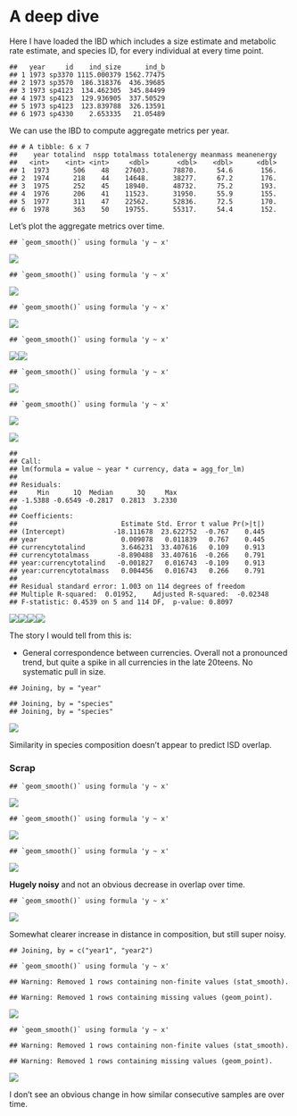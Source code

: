 A deep dive
================

Here I have loaded the IBD which includes a size estimate and metabolic
rate estimate, and species ID, for every individual at every time point.

    ##   year     id    ind_size      ind_b
    ## 1 1973 sp3370 1115.000379 1562.77475
    ## 2 1973 sp3570  186.318376  436.39685
    ## 3 1973 sp4123  134.462305  345.84499
    ## 4 1973 sp4123  129.936905  337.50529
    ## 5 1973 sp4123  123.839788  326.13591
    ## 6 1973 sp4330    2.653335   21.05489

We can use the IBD to compute aggregate metrics per year.

    ## # A tibble: 6 x 7
    ##    year totalind  nspp totalmass totalenergy meanmass meanenergy
    ##   <int>    <int> <int>     <dbl>       <dbl>    <dbl>      <dbl>
    ## 1  1973      506    48    27603.      78870.     54.6       156.
    ## 2  1974      218    44    14648.      38277.     67.2       176.
    ## 3  1975      252    45    18940.      48732.     75.2       193.
    ## 4  1976      206    41    11523.      31950.     55.9       155.
    ## 5  1977      311    47    22562.      52836.     72.5       170.
    ## 6  1978      363    50    19755.      55317.     54.4       152.

Let’s plot the aggregate metrics over time.

    ## `geom_smooth()` using formula 'y ~ x'

![](deep_dives_contrast_files/figure-gfm/agg%20over%20time-1.png)<!-- -->

    ## `geom_smooth()` using formula 'y ~ x'

![](deep_dives_contrast_files/figure-gfm/agg%20over%20time-2.png)<!-- -->

    ## `geom_smooth()` using formula 'y ~ x'

![](deep_dives_contrast_files/figure-gfm/agg%20over%20time-3.png)<!-- -->

    ## `geom_smooth()` using formula 'y ~ x'

![](deep_dives_contrast_files/figure-gfm/agg%20over%20time-4.png)<!-- -->![](deep_dives_contrast_files/figure-gfm/agg%20over%20time-5.png)<!-- -->

    ## `geom_smooth()` using formula 'y ~ x'

![](deep_dives_contrast_files/figure-gfm/agg%20over%20time-6.png)<!-- -->

    ## `geom_smooth()` using formula 'y ~ x'

![](deep_dives_contrast_files/figure-gfm/agg%20over%20time-7.png)<!-- -->

![](deep_dives_contrast_files/figure-gfm/agg%20lms-1.png)<!-- -->

    ## 
    ## Call:
    ## lm(formula = value ~ year * currency, data = agg_for_lm)
    ## 
    ## Residuals:
    ##     Min      1Q  Median      3Q     Max 
    ## -1.5388 -0.6549 -0.2817  0.2813  3.2330 
    ## 
    ## Coefficients:
    ##                          Estimate Std. Error t value Pr(>|t|)
    ## (Intercept)            -18.111678  23.622752  -0.767    0.445
    ## year                     0.009078   0.011839   0.767    0.445
    ## currencytotalind         3.646231  33.407616   0.109    0.913
    ## currencytotalmass       -8.890488  33.407616  -0.266    0.791
    ## year:currencytotalind   -0.001827   0.016743  -0.109    0.913
    ## year:currencytotalmass   0.004456   0.016743   0.266    0.791
    ## 
    ## Residual standard error: 1.003 on 114 degrees of freedom
    ## Multiple R-squared:  0.01952,    Adjusted R-squared:  -0.02348 
    ## F-statistic: 0.4539 on 5 and 114 DF,  p-value: 0.8097

![](deep_dives_contrast_files/figure-gfm/agg%20lms-2.png)<!-- -->![](deep_dives_contrast_files/figure-gfm/agg%20lms-3.png)<!-- -->![](deep_dives_contrast_files/figure-gfm/agg%20lms-4.png)<!-- -->![](deep_dives_contrast_files/figure-gfm/agg%20lms-5.png)<!-- -->

The story I would tell from this is:

  - General correspondence between currencies. Overall not a pronounced
    trend, but quite a spike in all currencies in the late 20teens. No
    systematic pull in size.

<!-- Let's look at the ISD by year? Will be big!! -->

<!-- ```{r isds, fig.dim = c(20,20)} -->

<!-- ggplot(ibd, aes(x = log(ind_size))) + -->

<!--   geom_density() + -->

<!--   theme_bw() + -->

<!--   facet_wrap(vars(year), scales = "free_y", ncol = 4) -->

<!-- ``` -->

<!-- Just based on intuition, let's contrast this with species histograms by year... -->

<!-- ```{r composition, fig.dim = c(20,20)} -->

<!-- ggplot(ibd, aes(x = id, y = ..count..)) + -->

<!--   geom_bar() + -->

<!--   theme_bw() + -->

<!--   facet_wrap(vars(year), scales = "free_y", ncol = 4) -->

<!-- ``` -->

<!-- So now I would like to see plots of: -->

<!-- * Pairwise ISD overlap (y) against distance in time (x).  -->

<!-- * Euclidean community distance (y) against distance in time (x). -->

<!-- It looks to me almost like the ISDs could be plausibly unordered: not shifting directionally through time. Such that overlap should generally be high, and there should not be a relationship between how far apart years are and how similar they are. But that we might have seen directional change in species composition, meaning that years farther apart will be less similar than adjacent ones. -->

<!-- This isn't what we get from these plots! Not sure if that's cause I'm wrong, or because these plots aren't sophisticated enough to handle autocorrelation etc. -->

<!-- The one piece of this I think is really interesting (and I have some confidence in) is, that Euclidean distance and overlap appear pretty uncorrelated. I *think* this points to a large degree of functional replacement of species: you can have high overlap with large distance, if species 1 has replaced species 2 but they are the same size. -->

    ## Joining, by = "year"

    ## Joining, by = "species"
    ## Joining, by = "species"

![](deep_dives_contrast_files/figure-gfm/overlap%20v%20eucl-1.png)<!-- -->

Similarity in species composition doesn’t appear to predict ISD overlap.

### Scrap

    ## `geom_smooth()` using formula 'y ~ x'

![](deep_dives_contrast_files/figure-gfm/year%20dist%20v%20overlap-1.png)<!-- -->

    ## `geom_smooth()` using formula 'y ~ x'

![](deep_dives_contrast_files/figure-gfm/distance%20v%20eucl-1.png)<!-- -->

    ## `geom_smooth()` using formula 'y ~ x'

![](deep_dives_contrast_files/figure-gfm/since%201972%20overlap-1.png)<!-- -->

**Hugely noisy** and not an obvious decrease in overlap over time.

    ## `geom_smooth()` using formula 'y ~ x'

![](deep_dives_contrast_files/figure-gfm/eucl%20since%201972-1.png)<!-- -->

Somewhat clearer increase in distance in composition, but still super
noisy.

    ## Joining, by = c("year1", "year2")

    ## `geom_smooth()` using formula 'y ~ x'

    ## Warning: Removed 1 rows containing non-finite values (stat_smooth).

    ## Warning: Removed 1 rows containing missing values (geom_point).

![](deep_dives_contrast_files/figure-gfm/consecutive%20overlap-1.png)<!-- -->

    ## `geom_smooth()` using formula 'y ~ x'

    ## Warning: Removed 1 rows containing non-finite values (stat_smooth).

    ## Warning: Removed 1 rows containing missing values (geom_point).

![](deep_dives_contrast_files/figure-gfm/consecutive%20eucl-1.png)<!-- -->

I don’t see an obvious change in how similar consecutive samples are
over time.
